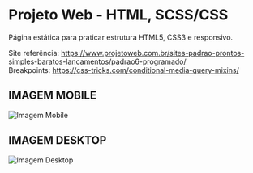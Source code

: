# Projeto Web - HTML, SCSS/CSS
Página estática para praticar estrutura HTML5, CSS3 e responsivo.

Site referência: https://www.projetoweb.com.br/sites-padrao-prontos-simples-baratos-lancamentos/padrao6-programado/ <br>
Breakpoints: https://css-tricks.com/conditional-media-query-mixins/

## IMAGEM MOBILE
![Imagem Mobile](https://github.com/realluan05/lp-projetoweb/assets/images/blob/main/mobile.png)

## IMAGEM DESKTOP
![Imagem Desktop](https://github.com/realluan05/lp-projetoweb/assets/images/blob/main/desktop.png)
